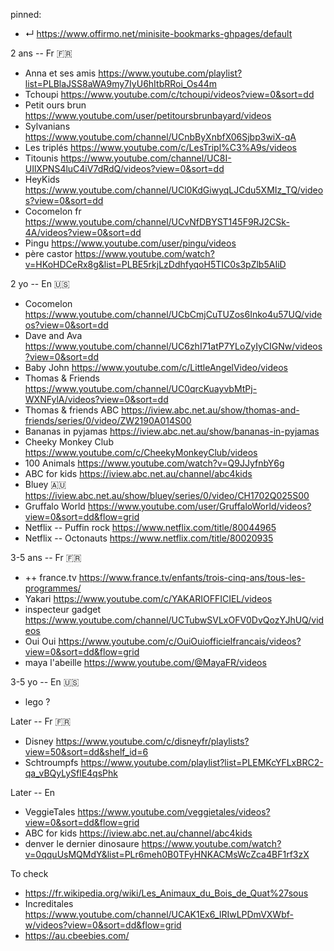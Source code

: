 
pinned:
- ↵ https://www.offirmo.net/minisite-bookmarks-ghpages/default



2 ans -- Fr 🇫🇷
- Anna et ses amis       https://www.youtube.com/playlist?list=PLBlaJSS8aWA9my7IyU6hItbRRoi_Os44m
- Tchoupi                https://www.youtube.com/c/tchoupi/videos?view=0&sort=dd
- Petit ours brun        https://www.youtube.com/user/petitoursbrunbayard/videos
- Sylvanians             https://www.youtube.com/channel/UCnbByXnbfX06Sjbp3wiX-qA
- Les triplés            https://www.youtube.com/c/LesTripl%C3%A9s/videos
- Titounis               https://www.youtube.com/channel/UC8I-UIlXPNS4luC4iV7dRdQ/videos?view=0&sort=dd
- HeyKids                https://www.youtube.com/channel/UCl0KdGiwyqLJCdu5XMIz_TQ/videos?view=0&sort=dd
- Cocomelon fr           https://www.youtube.com/channel/UCvNfDBYST145F9RJ2CSk-4A/videos?view=0&sort=dd
- Pingu                  https://www.youtube.com/user/pingu/videos
- père castor            https://www.youtube.com/watch?v=HKoHDCeRx8g&list=PLBE5rkjLzDdhfyqoH5TIC0s3pZlb5AIiD


2 yo -- En 🇺🇸
- Cocomelon                https://www.youtube.com/channel/UCbCmjCuTUZos6Inko4u57UQ/videos?view=0&sort=dd
- Dave and Ava             https://www.youtube.com/channel/UC6zhI71atP7YLoZyIyCIGNw/videos?view=0&sort=dd
- Baby John                https://www.youtube.com/c/LittleAngelVideo/videos
- Thomas & Friends         https://www.youtube.com/channel/UC0qrcKuayvbMtPj-WXNFylA/videos?view=0&sort=dd
- Thomas & friends ABC     https://iview.abc.net.au/show/thomas-and-friends/series/0/video/ZW2190A014S00
- Bananas in pyjamas       https://iview.abc.net.au/show/bananas-in-pyjamas
- Cheeky Monkey Club       https://www.youtube.com/c/CheekyMonkeyClub/videos
- 100 Animals              https://www.youtube.com/watch?v=Q9JJyfnbY6g
- ABC for kids             https://iview.abc.net.au/channel/abc4kids
- Bluey 🇦🇺                 https://iview.abc.net.au/show/bluey/series/0/video/CH1702Q025S00
- Gruffalo World           https://www.youtube.com/user/GruffaloWorld/videos?view=0&sort=dd&flow=grid
- Netflix -- Puffin rock   https://www.netflix.com/title/80044965
- Netflix -- Octonauts     https://www.netflix.com/title/80020935


3-5 ans -- Fr 🇫🇷
- ++ france.tv        https://www.france.tv/enfants/trois-cinq-ans/tous-les-programmes/
- Yakari              https://www.youtube.com/c/YAKARIOFFICIEL/videos
- inspecteur gadget   https://www.youtube.com/channel/UCTubwSVLxOFV0DvQozYJhUQ/videos
- Oui Oui             https://www.youtube.com/c/OuiOuiofficielfrancais/videos?view=0&sort=dd&flow=grid
- maya l'abeille      https://www.youtube.com/@MayaFR/videos


3-5 yo -- En 🇺🇸
- lego ?


Later -- Fr 🇫🇷
- Disney              https://www.youtube.com/c/disneyfr/playlists?view=50&sort=dd&shelf_id=6
- Schtroumpfs         https://www.youtube.com/playlist?list=PLEMKcYFLxBRC2-qa_vBQyLySflE4qsPhk





Later -- En
- VeggieTales https://www.youtube.com/veggietales/videos?view=0&sort=dd&flow=grid
- ABC for kids         https://iview.abc.net.au/channel/abc4kids
- denver le dernier dinosaure  https://www.youtube.com/watch?v=0qquUsMQMdY&list=PLr6meh0B0TFyHNKACMsWcZca4BF1rf3zX


To check
- https://fr.wikipedia.org/wiki/Les_Animaux_du_Bois_de_Quat%27sous
- Increditales https://www.youtube.com/channel/UCAK1Ex6_IRIwLPDmVXWbf-w/videos?view=0&sort=dd&flow=grid
- https://au.cbeebies.com/
